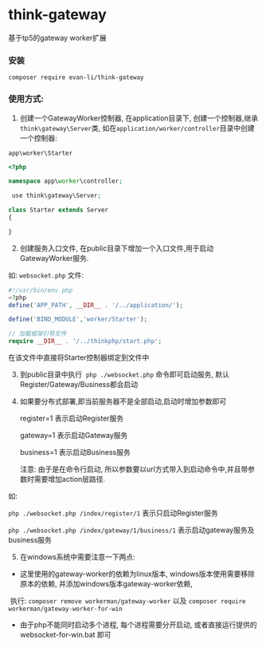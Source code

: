 # think-gateway
基于tp5的gateway worker扩展

### 安装
```
composer require evan-li/think-gateway
```


### 使用方式: 

1. 创建一个GatewayWorker控制器, 在application目录下, 创建一个控制器,继承`think\gateway\Server`类,  如在`application/worker/controller`目录中创建一个控制器:

  `app\worker\Starter`
  ```php
  <?php

  namespace app\worker\controller;

  use think\gateway\Server;

  class Starter extends Server
  {

  }
  ```

2. 创建服务入口文件, 在public目录下增加一个入口文件,用于启动GatewayWorker服务.

  如: `websocket.php` 文件: 
  ```php
  #!/usr/bin/env php
  <?php
  define('APP_PATH', __DIR__ . '/../application/');

  define('BIND_MODULE','worker/Starter');

  // 加载框架引导文件
  require __DIR__ . '/../thinkphp/start.php';
  ```
  在该文件中直接将Starter控制器绑定到文件中

3. 到public目录中执行  `php ./websocket.php` 命令即可启动服务, 默认Register/Gateway/Business都会启动

4. 如果要分布式部署,即当前服务器不是全部启动,启动时增加参数即可

   register=1 表示启动Register服务
   
   gateway=1 表示启动Gateway服务
   
   business=1 表示启动Business服务
   
   注意: 由于是在命令行启动, 所以参数要以url方式带入到启动命令中,并且带参数时需要增加action层路径.
   
  如: 
  
   `php ./websocket.php /index/register/1` 表示只启动Register服务
   
   `php ./websocket.php /index/gateway/1/business/1` 表示启动gateway服务及business服务


5. 在windows系统中需要注意一下两点:

+ 这里使用的gateway-worker的依赖为linux版本, windows版本使用需要移除原本的依赖, 并添加windows版本gateway-worker依赖,

  执行: `composer remove workerman/gateway-worker` 以及 `composer require workerman/gateway-worker-for-win`

+ 由于php不能同时启动多个进程, 每个进程需要分开启动, 或者直接运行提供的 websocket-for-win.bat 即可
